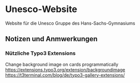 # Unesco-Website
Website für die Unesco Gruppe des Hans-Sachs-Gymnasiums


## Notizen und Anmwerkungen


### Nützliche Typo3 Extensions
Change background image on cards programmatically
https://extensions.typo3.org/extension/backgroundimage
https://t3terminal.com/blog/de/typo3-gallery-extensions/
